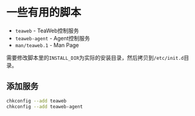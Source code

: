 # 一些有用的脚本
* `teaweb` - TeaWeb控制服务
* `teaweb-agent` - Agent控制服务
* `man/teaweb.1` - Man Page

需要修改脚本里的`INSTALL_DIR`为实际的安装目录，然后拷贝到`/etc/init.d`目录。

## 添加服务
~~~bash
chkconfig --add teaweb
chkconfig --add teaweb-agent
~~~
